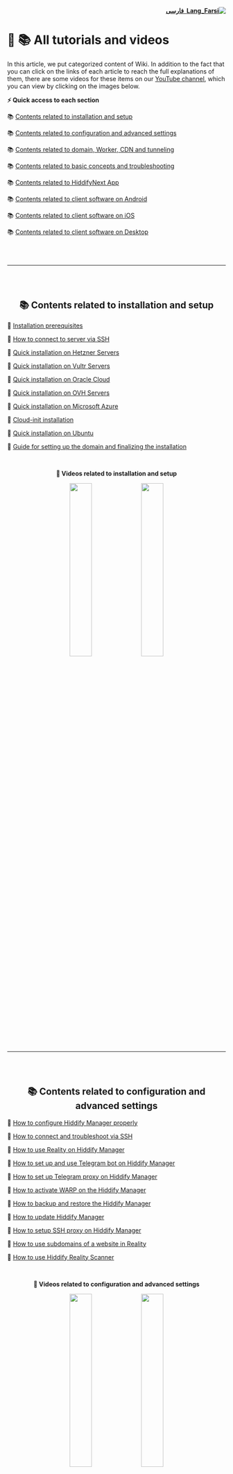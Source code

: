 <div dir="rtl">

[**![Lang_Farsi](https://user-images.githubusercontent.com/125398461/234186932-52f1fa82-52c6-417f-8b37-08fe9250a55f.png) &nbsp;فارسی**](https://github.com/hiddify/hiddify-config/wiki/%D9%87%D9%85%D9%87-%D8%A2%D9%85%D9%88%D8%B2%D8%B4%E2%80%8C%D9%87%D8%A7-%D9%88-%D9%88%DB%8C%D8%AF%D8%A6%D9%88%D9%87%D8%A7)
</div>

# 🎥 📚 All tutorials and videos

In this article, we put categorized content of Wiki. In addition to the fact that you can click on the links of each article to reach the full explanations of them, there are some videos for these items on our [YouTube channel](https://www.youtube.com/@hiddify/videos), which you can view by clicking on the images below.

**⚡️ Quick access to each section**

📚 [Contents related to installation and setup](#-contents-related-to-installation-and-setup)

📚 [Contents related to configuration and advanced settings](#-contents-related-to-configuration-and-advanced-settings)

📚 [Contents related to domain, Worker, CDN and tunneling](#-contents-related-to-domain-worker-cdn-and-tunneling)

📚 [Contents related to basic concepts and troubleshooting](#-contents-related-to-basic-concepts-and-troubleshooting)

📚 [Contents related to HiddifyNext App](#-contents-related-to-hiddifynext-app)

📚 [Contents related to client software on Android](#-contents-related-to-client-software-on-android)

📚 [Contents related to client software on iOS](#-contents-related-to-client-software-on-ios)

📚 [Contents related to client software on Desktop](#-contents-related-to-client-software-on-desktop)

<br>
<br>

***
<br>
<br>

<div dir="ltr" align=center>

## 📚 Contents related to installation and setup
</div>

📔 [Installation prerequisites](https://github.com/hiddify/hiddify-config/wiki/Installation-prerequisites)

📔 [How to connect to server via SSH](https://github.com/hiddify/hiddify-config/wiki/How-to-connect-to-server-via-SSH)

📔 [Quick installation on Hetzner Servers](https://github.com/hiddify/hiddify-config/wiki/Quick-installation-on-Hetzner-Servers)

📔 [Quick installation on Vultr Servers](https://github.com/hiddify/hiddify-config/wiki/Quick-installation-on-Vultr-Servers)

📔 [Quick installation on Oracle Cloud](https://github.com/hiddify/hiddify-config/wiki/Quick-Installation-on-Oracle-Cloud)

📔 [Quick installation on OVH Servers](https://github.com/hiddify/hiddify-config/wiki/Quick-Installation-on-OVH-Servers)

📔 [Quick installation on Microsoft Azure](https://github.com/hiddify/hiddify-config/wiki/Quick-Installation-on-Microsoft-Azure)

📔 [Cloud-init installation](https://github.com/hiddify/hiddify-config/wiki/Cloud-init-installation)

📔 [Quick installation on Ubuntu](https://github.com/hiddify/hiddify-config/wiki/Quick-Installation-On-Ubuntu)

📔 [Guide for setting up the domain and finalizing the installation](https://github.com/hiddify/hiddify-config/wiki/Guide-for-Setting-up-the-Domain-and-Finalizing-the-Installation)

<br>
<div dir="ltr" align="center">

**🎥 Videos related to installation and setup**

<a href="https://www.youtube.com/watch?v=PcCfSkMjx4w"><img width="32%" src="https://github.com/hiddify/hiddify-config/assets/125398461/ed55040a-3239-450b-99d9-34b722cee1a9" /></a>
<a href="https://www.youtube.com/watch?v=XSwCE35lqmU"><img width="32%" src="https://user-images.githubusercontent.com/125398461/235692699-f6cc0a42-3742-44d5-be20-783ac0e50fdc.png" /></a>

</div>

<br>
<br>

***
<br>
<br>

<div dir="ltr" align=center>

## 📚 Contents related to configuration and advanced settings
</div>

📔 [How to configure Hiddify Manager properly](https://github.com/hiddify/hiddify-config/wiki/How-to-configure-Hiddify-Panel-properly)

📔 [How to connect and troubleshoot via SSH](https://github.com/hiddify/hiddify-config/wiki/How-to-connect-and-troubleshoot-via-SSH)

📔 [How to use Reality on Hiddify Manager](https://github.com/hiddify/hiddify-config/wiki/How-to-use-Reality-on-Hiddify)

📔 [How to set up and use Telegram bot on Hiddify Manager](https://github.com/hiddify/hiddify-config/wiki/How-to-set-up-and-use-Telegram-bot-on-Hddify-panel)

📔 [How to set up Telegram proxy on Hiddify Manager](https://github.com/hiddify/hiddify-config/wiki/How-to-set-up-Telegram-proxy-on-Hiddify)

📔 [How to activate WARP on the Hiddify Manager](https://github.com/hiddify/hiddify-config/wiki/How-to-activate-WARP-on-the-Hiddify-panel)

📔 [How to backup and restore the Hiddify Manager](https://github.com/hiddify/hiddify-config/wiki/How-to-backup-and-restore-panel-on-Hiddify)

📔 [How to update Hiddify Manager](https://github.com/hiddify/hiddify-config/wiki/How-to-update-Hiddify-panel)

📔 [How to setup SSH proxy on Hiddify Manager](https://github.com/hiddify/hiddify-config/wiki/SSH-proxy-setting-on-Hiddify-panel)

📔 [How to use subdomains of a website in Reality](https://github.com/hiddify/Hiddify-Manager/wiki/How-to-use-subdomains-of-a-website-in-Reality)

📔 [How to use Hiddify Reality Scanner](https://github.com/hiddify/Hiddify_Reality_Scanner/blob/main/README.md)

<br>
<div dir="ltr" align="center">

**🎥 Videos related to configuration and advanced settings**


<a href="https://www.youtube.com/watch?v=nOe7FhajX3g"><img width="32%" src="https://github.com/hiddify/hiddify-config/assets/125398461/661b1164-aca9-4ef6-bce8-781ab2970040" /></a>
<a href="https://www.youtube.com/watch?v=eFNPBSy8_to"><img width="32%" src="https://github.com/hiddify/hiddify-config/assets/125398461/59808c2f-3894-47f7-ab7b-b50c3dbb3d68" /></a>

</div>
<br>
<br>

***
<br>
<br>
<div dir="ltr" align=center>

## 📚 Contents related to domain, Worker, CDN and tunneling
</div>

### Contents related to domain
📔 [Domain types and how to register them](https://github.com/hiddify/hiddify-config/wiki/Domain-types-and-how-to-register-them)

### Contents related to CDN
📔 [What is CDN and how does it help us?](https://github.com/hiddify/hiddify-config/wiki/What-is-CDN-and-how-does-it-help-us%3F)

📔 [How to use Cloudflare CDN](https://github.com/hiddify/hiddify-config/wiki/How-to-use-Cloudflare-CDN)

📔 [How to use GCore CDN](https://github.com/hiddify/hiddify-config/wiki/How-to-use-GCore-CDN-on-Cloudflare-registered-domain)

📔 [Tutorial on automating subdomain registration on Cloudflare](https://github.com/hiddify/hiddify-config/wiki/Get-Cloudflare-API)

📔 [How to use AutoCDN IP domain](https://github.com/hiddify/hiddify-config/wiki/Guide-for-using-mode-Auto_CDN_IP-on-Hiddify)

📔 [How to use wildcard subdomains on Hiddify](https://github.com/hiddify/hiddify-config/wiki/Tutorial-for-using-wildcard-subdomains-on-Hiddify)

📔 [How to use Domain Fronting](https://github.com/hiddify/hiddify-config/wiki/Guide-for-domain-fronting)


📔 [How to manage multiple CDN domains better on Hiddify](https://github-com.translate.goog/hiddify/hiddify-config/discussions/332?_x_tr_sl=fa&_x_tr_tl=en&_x_tr_hl=en&_x_tr_pto=wapp)

### Contents related to Cloudflare's clean IP
📔 [What is Cloudflare's clean IP and how to find it](https://github.com/hiddify/hiddify-config/wiki/Guide-for-finding-a-clean-Cloudflare-IP)

📔 [How to use desired clean IPs based on a specific format](https://github-com.translate.goog/hiddify/hiddify-config/discussions/2009?_x_tr_sl=fa&_x_tr_tl=en&_x_tr_hl=en&_x_tr_pto=wapp)

### Contents related to subscription link
📔 [How to create subscription link on Hiddify](https://github.com/hiddify/hiddify-config/wiki/How-to-create-subscription-link-on-Hiddify)

📔 [Using PHP site for subscription link](https://github-com.translate.goog/hiddify/hiddify-config/discussions/689?_x_tr_sl=fa&_x_tr_tl=en&_x_tr_hl=en&_x_tr_pto=wapp)

### Contents related to Worker
📔 [How to use the Cloudflare worker domain on Hiddify](https://github.com/hiddify/hiddify-config/wiki/How-to-use-the-Cloudflare-worker-domain-on-Hiddify)

📔 [How to setup and use Cloudflare workers](https://github.com/hiddify/hiddify-config/wiki/How-to-set-up-and-use-Cloudflare-workers)

### Contents related to Relay server and tunneling
📔 [How to setup relay server using IP Tables tunneling](https://github-com.translate.goog/hiddify/hiddify-config/discussions/129?_x_tr_sl=fa&_x_tr_tl=en&_x_tr_hl=en&_x_tr_pto=wapp)

📔 [How to setup relay server using GOST](https://github-com.translate.goog/hiddify/hiddify-config/discussions/493?_x_tr_sl=fa&_x_tr_tl=en&_x_tr_hl=en&_x_tr_pto=wapp)

📔 [How to setup relay server using WST](https://github-com.translate.goog/hiddify/hiddify-config/discussions/851?_x_tr_sl=fa&_x_tr_tl=en&_x_tr_hl=en&_x_tr_pto=wapp)

### Contents related to Fake domain and Header trick
📔 [How to create and use fake domain](https://github.com/hiddify/Hiddify-Manager/wiki/How-to-create-and-use-fake-domain)

<br>
<div dir="ltr" align="center">

**🎥 Videos related to domain, Worker, CDN and Tunneling**


<a href="https://www.youtube.com/watch?v=ea5C93ynkUs"><img width="32%" src="https://github.com/hiddify/hiddify-config/assets/125398461/97edd880-89ee-4f57-9f8d-d9398a3ceea0" /></a>
<a href="https://youtu.be/gAyfCJt0jXw?si=QSA8kNy_Ua79sN70"><img width="32%" src="https://github.com/hiddify/Hiddify-Server/assets/125398461/2e229b5d-4b3d-4588-8434-aff0b278c66a" /></a>





</div>
<br>
<br>

***
<br>
<br>
<div dir="ltr" align=center>

## 📚 Contents related to basic concepts and troubleshooting
</div>

📔 [How to make sure the server's IP or domain is clean](https://github.com/hiddify/hiddify-config/wiki/How-to-make-sure-the-server's-IP-or-domain-is-clean)

📔 [How to connect and troubleshoot via SSH](https://github.com/hiddify/hiddify-config/wiki/How-to-connect-to-server-via-SSH)

📔 [How to set DNS server on Hiddify](https://github.com/hiddify/hiddify-config/wiki/How-to-set-DNS-server)

📔 [How to check DNS leakage and the way to solve it](https://github-com.translate.goog/hiddify/hiddify-config/discussions/859?_x_tr_sl=fa&_x_tr_tl=en&_x_tr_hl=en&_x_tr_pto=wapp)

📔 [How to setup Firewall on Hiddify panel](https://github.com/hiddify/hiddify-config/wiki/How-to-setup-Firewall-on-Hiddify-panel)

📔 [How to monitor server resources on Hiddify](https://github.com/hiddify/hiddify-config/wiki/How-to-monitor-server-resources-on-Hiddify)

📔 [How to do speed test on server](https://github.com/hiddify/hiddify-config/wiki/How-to-monitor-server-resources-on-Hiddify)

📔 [How to disable IP version 6 on Hiddify](https://github.com/hiddify/hiddify-config/wiki/How-to-disable-IP-version-6-on-Hiddify)

📔 [Disabling SSH Password Authentication on SSH](https://github.com/hiddify/Hiddify-Manager/wiki/Disable-SSH-Password-Authentication)

📔 [How to change SSH port on your server](https://github.com/hiddify/Hiddify-Manager/wiki/How-to-change-SSH-port-on-your-server)

📔 [TLS setting for increased security](https://github.com/hiddify/hiddify-config/wiki/TLS-setting-for-increased-security)

📔 [How to transfer files between a server and a computer](https://github.com/hiddify/hiddify-config/wiki/How-to-transfer-files-between-a-server-and-a-computer)

📔 [How the fragment works and its usage](https://github.com/hiddify/hiddify-config/wiki/How-the-fragment-works-and-its-usage)

📔 [Basic concepts related to the internet and  using proxies](https://github.com/hiddify/hiddify-config/wiki/Basic-Concepts)

📔 [The correct format of admin link](https://github.com/hiddify/hiddify-config/wiki/The-correct-format-of-admin-link)




<br>
<br>

***
<br>
<br>
<div dir="ltr" align=center>

## 📚 Contents related to HiddifyNext App
</div>

📔 [How to install HiddifyNext app](https://github.com/hiddify/hiddify-next/wiki/How-to-install-HiddifyNext-app)

📔 [How to use HiddifyNext app](https://github.com/hiddify/hiddify-next/wiki/How-to-use-HiddifyNext-app)


<br>
<div dir="ltr" align="center">

<!--

**🎥 Videos related to HiddifyNext App** (coming soon)


<a href="https://www.youtube.com/watch?v=vUaA1AEUy1s"><img width="32%" src="https://github.com/hiddify/Hiddify-Manager/assets/125398461/4c4946ae-ef22-4efd-a8c7-147699039d1d" /></a>
-->





</div>

<br>
<br>

***
<br>
<br>
<div dir="ltr" align=center>

## 📚 Contents related to client software on Android
</div>

📔 [Tutorial for HiddifyNG app](https://github.com/hiddify/hiddify-config/wiki/Tutorial-for-HiddifyNG-app)

📔 [Tutorial for HiddifyClashAndroid app](https://github.com/hiddify/hiddify-config/wiki/Tutorial-for-HiddifyClashAndroid-app)

📔 [Tutorial for V2rayNG app](https://github.com/hiddify/hiddify-config/wiki/Tutorial-for-V2rayNG-app)

📔 [Tutorial for Sing-box app](https://github.com/hiddify/hiddify-config/wiki/Tutorial-for-SingBox-app)

📔 [Tutorial for Nekobox app](https://github.com/hiddify/hiddify-config/wiki/Tutorial-for-Nekobox-app)

<br>
<div dir="ltr" align="center">


**🎥 Videos related to client software on Android**


<a href="https://www.youtube.com/watch?v=hVcWJ8Qg1GQ"><img width="32%" src="https://user-images.githubusercontent.com/125398461/235705873-4f6730b7-a23a-4717-95c3-a5a667db1c59.png" /></a>
<a href="https://www.youtube.com/watch?v=mUTfYd1_UCM"><img width="32%" src="https://user-images.githubusercontent.com/125398461/235706386-047d5713-2b07-4aa6-bb6b-6464bdc105ef.png" /></a>
<a href="https://www.youtube.com/watch?v=5AQgbCwHujk"><img width="32%" src="https://user-images.githubusercontent.com/125398461/235707818-ea5ad5dc-8492-4338-8ec0-fc14993fbaaa.png" /></a>
<a href="https://www.youtube.com/watch?v=Ml7XeYp70mM"><img width="32%" src="https://user-images.githubusercontent.com/125398461/235707725-a6d73e32-178b-4163-9fe8-8aab4e4458fe.png" /></a>




</div>

<br>
<br>

***
<br>
<br>

## 📚 Contents related to client software on iOS
</div>

📔 [Tutorial for ShadowRocket app](https://github.com/hiddify/hiddify-config/wiki/Tutorial-for-ShadowRocket-app)

📔 [Tutorial for Stash app](https://github.com/hiddify/hiddify-config/wiki/Tutorial-for-Stash-app)

📔 [Tutorial for FoXray app](https://github.com/hiddify/hiddify-config/wiki/Tutorial-for-FoXray-app)

📔 [Tutorial for Fair VPN app](https://github.com/hiddify/hiddify-config/wiki/Tutorial-for-Fair-VPN-app)

📔 [Tutorial for V2Box app](https://github.com/hiddify/hiddify-config/wiki/Tutorial-for-V2Box-app)

📔 [Tutorial for Streisand](https://github.com/hiddify/hiddify-config/wiki/Tutorial-for-Streisand)

📔 [Tutorial for Sing-box app](https://github.com/hiddify/hiddify-config/wiki/Tutorial-for-SingBox-app)

<br>
<div dir="ltr" align="center">

<!--
**🎥 Videos related to client software on iOS**


<a href="https://www.youtube.com/watch?v=hVcWJ8Qg1GQ"><img width="32%" src="https://user-images.githubusercontent.com/125398461/235705873-4f6730b7-a23a-4717-95c3-a5a667db1c59.png" /></a>
-->




</div>

<br>
<br>

***
<br>
<br>

## 📚 Contents related to client software on Desktop
</div>

📔 [Tutorial for HiddifyN software](https://github.com/hiddify/hiddify-config/wiki/Tutorial-for-HiddifyN-software)

📔 [Tutorial for HiddifyClashDesktop software](https://github.com/hiddify/hiddify-config/wiki/Tutorial-for-HiddifyClashDesktop-software)

📔 [Tutorial for QV2ray software](https://github.com/hiddify/hiddify-config/wiki/Tutorial-for-QV2ray-software)

<br>
<div dir="ltr" align="center">

**🎥 Videos related to client software on Desktop**


<a href="https://www.youtube.com/watch?v=Jnnx1VWMlEs"><img width="32%" src="https://github.com/hiddify/hiddify-config/assets/125398461/846063e3-1827-41bb-b946-8d2687ab5543" /></a>
<a href="https://www.youtube.com/watch?v=L1VxAcG_7jg"><img width="32%" src="https://github.com/hiddify/hiddify-config/assets/125398461/f107a096-8abe-4f30-a8a6-b2413803dc86" /></a>





</div>